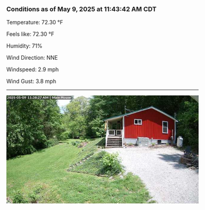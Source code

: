 ### Conditions as of May 9, 2025 at 11:43:42 AM CDT 

Temperature: 72.30 &deg;F

Feels like: 72.30 &deg;F

Humidity: 71%

Wind Direction: NNE

Windspeed: 2.9 mph

Wind Gust: 3.8 mph

---

<img src="./images/latest.jpeg"/>


